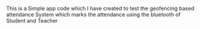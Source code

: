 This is a Simple app code which I have created to test the geofencing based attendance System which marks the attendance using the bluetooth of Student and Teacher
